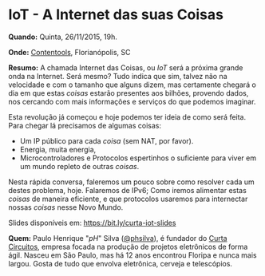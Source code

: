 # IoT - A Internet das suas Coisas

**Quando:** Quinta, 26/11/2015, 19h.

**Onde:** [Contentools](http://contentools.com.br/), Florianópolis, SC

**Resumo:** A chamada Internet das Coisas, ou *IoT* será a próxima grande onda na Internet. Será mesmo? Tudo indica que sim, talvez não na velocidade e com o tamanho que alguns dizem, mas certamente chegará o dia em que estas *coisas* estarão presentes aos bilhões, provendo dados, nos cercando com mais informações e serviços do que podemos imaginar.

Esta revolução já começou e hoje podemos ter ideia de como será feita. Para chegar lá precisamos de algumas coisas:

* Um IP público para cada *coisa* (sem NAT, por favor).
* Energia, muita energia,
* Microcontroladores e Protocolos espertinhos o suficiente para viver em um mundo repleto de outras *coisas*.
 
Nesta rápida conversa, faleremos um pouco sobre como resolver cada um destes problema, hoje. Falaremos de IPv6; Como iremos alimentar estas *coisas* de maneira eficiente, e que protocolos usaremos para internectar nossas *coisas* nesse Novo Mundo.

Slides disponíveis em: https://bit.ly/curta-iot-slides

**Quem:** Paulo Henrique "*pH*" Silva ([@phsilva](https://twitter.com/phsilva)), é fundador do [Curta Circuitos](https://curtacircuitos.com.br), empresa focada na produção de projetos eletrônicos de forma ágil. Nasceu em São Paulo, mas há 12 anos encontrou Floripa e nunca mais largou. Gosta de tudo que envolva eletrônica, cerveja e telescópios.
